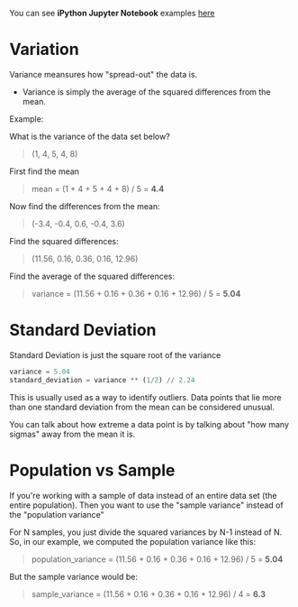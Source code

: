 You can see **iPython Jupyter Notebook** examples [here](./variation-and-standard-deviation.ipynb)

# Variation

Variance meansures how "spread-out" the data is.

- Variance is simply the average of the squared differences from the mean.

Example:

What is the variance of the data set below?

> (1, 4, 5, 4, 8)

First find the mean

> mean = (1 + 4 + 5 + 4 + 8) / 5 = **4.4**

Now find the differences from the mean:

> (-3.4, -0.4, 0.6, -0.4, 3.6)

Find the squared differences:

> (11.56, 0.16, 0.36, 0.16, 12.96)

Find the average of the squared differences:

> variance = (11.56 + 0.16 + 0.36 + 0.16 + 12.96) / 5 = **5.04**

# Standard Deviation

Standard Deviation is just the square root of the variance

~~~python
variance = 5.04
standard_deviation = variance ** (1/2) // 2.24
~~~

This is usually used as a way to identify outliers. Data points that lie more than one standard deviation from the mean can be considered unusual.

You can talk about how extreme a data point is by talking about "how many sigmas" away from the mean it is.

# Population vs Sample

If you're working with a sample of data instead of an entire data set (the entire population). Then you want to use the "sample variance" instead of the "population variance"

For N samples, you just divide the squared variances by N-1 instead of N. So, in our example, we computed the population variance like this:

> population_variance = (11.56 + 0.16 + 0.36 + 0.16 + 12.96) / 5 = **5.04** 

But the sample variance would be: 

> sample_variance = (11.56 + 0.16 + 0.36 + 0.16 + 12.96) / 4 = **6.3**